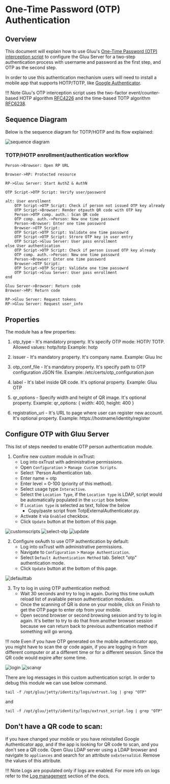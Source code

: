 # One-Time Password (OTP) Authentication

## Overview
This document will explain how to use Gluu's [One-Time Password (OTP) interception script](./OtpExternalAuthenticator.py) to configure the Gluu Server for a two-step authentication process with username and password as the first step, and OTP as the second step.

In order to use this authentication mechanism users will need to install a mobile app that supports HOTP/TOTP, like [Google Authenticator](https://play.google.com/store/apps/details?id=com.google.android.apps.authenticator2).

!!! Note
    Gluu's OTP interception script uses the two-factor event/counter-based HOTP algorithm [RFC4226](https://tools.ietf.org/html/rfc4226) and the time-based TOTP algorithm [RFC6238](https://tools.ietf.org/html/rfc6238).

## Sequence Diagram
Below is the sequence diagram for TOTP/HOTP and its flow explained:

![sequence diagram](../img/user-authn/otp/gluu_otp_integration_authentication_workflow.png)

### TOTP/HOTP enrollment/authentication workflow

```
Person->Browser: Open RP URL

Browser->RP: Protected resource

RP->Gluu Server: Start AuthZ & AuthN

OTP Script->OTP Script: Verify user/password

alt: User enrollment
	OTP Script->OTP Script: Check if person not issued OTP key already
	OTP Script->Browser: Render otpauth QR code with OTP key 
	Person->OTP comp. auth.: Scan QR code
	OTP comp. auth.->Person: New one time passowrd
	Person->Browser: Enter one time password
    Browser->OTP Script:
    OTP Script->OTP Script: Validate one time passowrd
    OTP Script->OTP Script: Strore OTP key in user entry
    OTP Script->Gluu Server: User pass enrollment
else User authentication
    OTP Script->OTP Script: Check if person issued OTP key already
    OTP comp. auth.->Person: New one time passowrd
    Person->Browser: Enter one time password
    Browser->OTP Script:
    OTP Script->OTP Script: Validate one time passowrd
    OTP Script->Gluu Server: User pass enrollment
end

Gluu Server->Browser: Return code
Browser->RP: Return code

RP->Gluu Server: Request tokens
RP->Gluu Server: Request user_info
```

## Properties
The module has a few properties:

1) otp_type - It's mandatory property. It's specify OTP mode: HOTP/ TOTP.
   Allowed values: hotp/totp
   Example: hotp

2) issuer - It's mandatory property. It's company name.
   Example: Gluu Inc

3) otp_conf_file - It's mandatory property. It's specify path to OTP configuration JSON file.
   Example: /etc/certs/otp_configuration.json

4) label - It's label inside QR code. It's optional property.
    Example: Gluu OTP

5) qr_options - Specify width and height of QR image. It's optional property.
    Example: qr_options: { width: 400, height: 400 }

6) registration_uri - It's URL to page where user can register new account. It's optional property.
    Example: https://hostname/identity/register
    
## Configure OTP with Gluu Server

This list of steps needed to  enable OTP person authentication module.

1. Confire new custom module in oxTrust:
    - Log into oxTrust with administrative permissions.
    - Open `Configuration` > `Manage Custom Scripts`.
    - Select `Person Authentication tab.
    - Enter name = otp
    - Enter level = 0-100 (priority of this method).
    - Select usage type `Interactive`.
    - Select the `Location Type`, if the `Location type` is LDAP, 
      script would be automatically populated in the `script` box below.
    - If `Location type` is selected as text, follow the below
        - Copy/paste script from TotpExternalAuthenticator.py.
    - Activate it via `Enabled` checkbox.
    - Click `Update` button at the bottom of this page.

![customscripts](../img/user-authn/otp/custom-scripts.png)
![select-otp](../img/user-authn/otp/selct-otp.png)
![update](../img/user-authn/otp/update.png)

2. Configure oxAuth to use OTP authentication by default:
    - Log into oxTrust with administrative permissions.
    - Navigate to `Configuration` > `Manage Authentication`.
    - Select `Default Authentication Method` tab. Select "otp" authentication mode.
    - Click `Update` button at the bottom of this page.

![defaulttab](../img/user-authn/otp/default-authtab.png)
	
3. Try to log in using OTP authentication method:
    - Wait 30 seconds and try to log in again. During this time oxAuth reload list of available person authentication modules.
	- Once the scanning of QR is done on your mobile, click on Finish to get the OTP page to enter otp from your mobile.
    - Open second browser or second browsing session and try to log in again. It's better to try to do that from another browser session because we can return back to previous authentication method if something will go wrong.

!!! note
	Even if you have OTP generated on the mobile authenticator app, 
	you might have to scan the qr code again, if you are logging in 
	from different computer or at a different time or for a different session. 
	Since the QR code would expire after some time.
	
![login](../img/user-authn/otp/login-page.png)
![scanqr](../img/user-authn/otp/scan-qr.png)


There are log messages in this custom authentication script. 
In order to debug this module we can use below command.

```
tail -f /opt/gluu/jetty/identity/logs/oxtrust.log | grep "OTP"
```

and
```
tail -f /opt/gluu/jetty/identity/logs/oxtrust_script.log | grep "OTP"
```
## Don't have a QR code to scan:
If you have changed your mobile or you have reinstalled Google Authenticator app, 
and if the app is looking for QR code to scan, and you don't see a QR code.
Open Gluu LDAP server using a LDAP browser and navigate to  `appliances` 
and search for an attribute `oxExternalUid`. Remove the values of this attribute. 

!!! Note
	Logs are populated only if logs are enabled. For more info on logs refer to the [Log management](../operation/logs.md) section of the docs.
